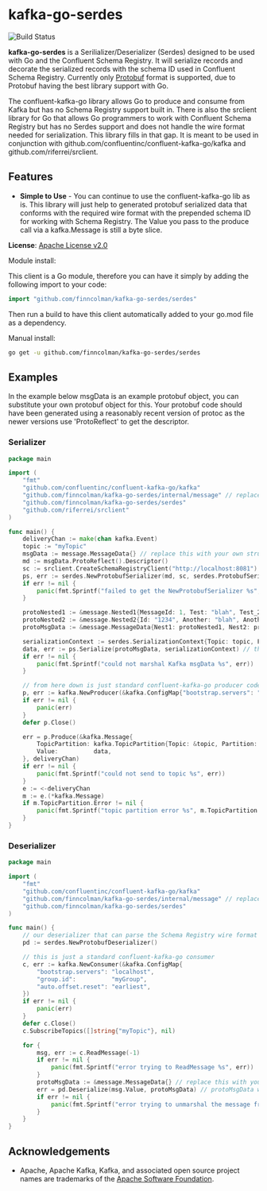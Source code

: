 # kafka-go-serdes

![Build Status](https://github.com/finncolman/kafka-go-serdes/actions/workflows/go.yml/badge.svg?event=push)

**kafka-go-serdes** is a Serilializer/Deserializer (Serdes) designed to be used with Go and the Confluent Schema Registry.
It will serialize records and decorate the serialized records with the schema ID used in Confluent Schema Registry.
Currently only [Protobuf](https://developers.google.com/protocol-buffers) format is supported, due to Protobuf having the best library support with Go.

The confluent-kafka-go library allows Go to produce and consume from Kafka but has no Schema Registry support built in.
There is also the srclient library for Go that allows Go programmers to work with Confluent Schema Registry but has no Serdes support and does not handle the wire format needed for serialization.
This library fills in that gap. It is meant to be used in conjunction with github.com/confluentinc/confluent-kafka-go/kafka and github.com/riferrei/srclient.

## Features

* **Simple to Use** - You can continue to use the confluent-kafka-go lib as is. 
This library will just help to generated protobuf serialized data that conforms with the required wire format with the prepended schema ID for working with Schema Registry.
The Value you pass to the produce call via a kafka.Message is still a byte slice.

**License**: [Apache License v2.0](http://www.apache.org/licenses/LICENSE-2.0)

Module install:

This client is a Go module, therefore you can have it simply by adding the following import to your code:

```go
import "github.com/finncolman/kafka-go-serdes/serdes"
```

Then run a build to have this client automatically added to your go.mod file as a dependency.

Manual install:

```bash
go get -u github.com/finncolman/kafka-go-serdes/serdes
```

## Examples

In the example below msgData is an example protobuf object, you can substitute your own protobuf object for this. 
Your protobuf code should have been generated using a reasonably recent version of protoc as the newer versions use 'ProtoReflect' to get the descriptor. 
### Serializer
```go
package main

import (
	"fmt"
	"github.com/confluentinc/confluent-kafka-go/kafka"
	"github.com/finncolman/kafka-go-serdes/internal/message" // replace this with your own generated protobuf code
	"github.com/finncolman/kafka-go-serdes/serdes"
	"github.com/riferrei/srclient"
)

func main() {
	deliveryChan := make(chan kafka.Event)
	topic := "myTopic"
	msgData := message.MessageData{} // replace this with your own struct
	md := msgData.ProtoReflect().Descriptor()
	sc := srclient.CreateSchemaRegistryClient("http://localhost:8081") // we are using the srclient to interact with Confluent Schema Registry
	ps, err := serdes.NewProtobufSerializer(md, sc, serdes.ProtobufSerializerConfig{serdes.AutoRegisterSchemas: true, serdes.UseLatestVersion: true}) // you can change these settings as you require
	if err != nil {
		panic(fmt.Sprintf("failed to get the NewProtobufSerializer %s", err))
	}

	protoNested1 := &message.Nested1{MessageId: 1, Test: "blah", Test_2: "blah2"} // replace this with your own code
	protoNested2 := &message.Nested2{Id: "1234", Another: "blah", AnotherPart: "test"}
	protoMsgData := &message.MessageData{Nest1: protoNested1, Nest2: protoNested2}

	serializationContext := serdes.SerializationContext{Topic: topic, Field: serdes.MessageFieldValue} // this is value serialization, not key serialization
	data, err := ps.Serialize(protoMsgData, serializationContext) // this generated byte slice is in the correct wire format for use with Confluent Schema Registry
	if err != nil {
		panic(fmt.Sprintf("could not marshal Kafka msgData %s", err))
	}

	// from here down is just standard confluent-kafka-go producer code
	p, err := kafka.NewProducer(&kafka.ConfigMap{"bootstrap.servers": "localhost"})
	if err != nil {
		panic(err)
	}
	defer p.Close()

	err = p.Produce(&kafka.Message{
		TopicPartition: kafka.TopicPartition{Topic: &topic, Partition: kafka.PartitionAny},
		Value:          data,
	}, deliveryChan)
	if err != nil {
		panic(fmt.Sprintf("could not send to topic %s", err))
	}
	e := <-deliveryChan
	m := e.(*kafka.Message)
	if m.TopicPartition.Error != nil {
		panic(fmt.Sprintf("topic partition error %s", m.TopicPartition.Error))
	}
}
```

### Deserializer
```go
package main

import (
	"fmt"
	"github.com/confluentinc/confluent-kafka-go/kafka"
	"github.com/finncolman/kafka-go-serdes/internal/message" // replace this with your own generated protobuf code
	"github.com/finncolman/kafka-go-serdes/serdes"
)

func main() {
	// our deserializer that can parse the Schema Registry wire format correctly
	pd := serdes.NewProtobufDeserializer()

	// this is just a standard confluent-kafka-go consumer
	c, err := kafka.NewConsumer(&kafka.ConfigMap{
		"bootstrap.servers": "localhost",
		"group.id":          "myGroup",
		"auto.offset.reset": "earliest",
	})
	if err != nil {
		panic(err)
	}
	defer c.Close()
	c.SubscribeTopics([]string{"myTopic"}, nil)

	for {
		msg, err := c.ReadMessage(-1)
		if err != nil {
			panic(fmt.Sprintf("error trying to ReadMessage %s", err))
		}
		protoMsgData := &message.MessageData{} // replace this with your own struct pointer
		err = pd.Deserialize(msg.Value, protoMsgData) // protoMsgData will now contain the deserialized data
		if err != nil {
			panic(fmt.Sprintf("error trying to unmarshal the message from Kafka %s", err))
		}
	}
}
```

## Acknowledgements
* Apache, Apache Kafka, Kafka, and associated open source project names are trademarks of the [Apache Software Foundation](https://www.apache.org/).